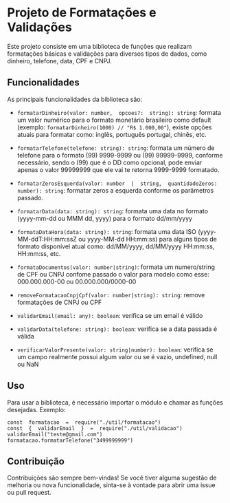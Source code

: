 
# Projeto de Formatações e Validações

Este projeto consiste em uma biblioteca de funções que realizam formatações básicas e validações para diversos tipos de dados, como dinheiro, telefone, data, CPF e CNPJ.

## Funcionalidades

As principais funcionalidades da biblioteca são:

-   `formatarDinheiro(valor: number,  opcoes?:  string): string`: formata um valor numérico para o formato monetário brasileiro como default (exemplo: `formatarDinheiro(1000) // "R$ 1.000,00"`), existe opções atuais para formatar como: inglês, português portugal, chinês, etc.

-   `formatarTelefone(telefone: string): string`: formata um número de telefone para o formato (99) 9999-9999 ou (99) 99999-9999, conforme necessário, sendo o (99) que é o DD como opcional, pode enviar apenas o valor 99999999 que ele vai te retorna 9999-9999 formatado.
-  `formatarZerosEsquerda(valor: number  |  string,  quantidadeZeros: number): string`: formatar zeros a esquerda conforme os parâmetros passado.

-   `formatarData(data: string): string`: formata uma data no formato (yyyy-mm-dd ou MMM dd, yyyy) para o formato dd/mm/yyyy

 -   `formataDataHora(data: string): string`: formata uma data ISO (yyyy-MM-ddT:HH:mm:ssZ ou yyyy-MM-dd HH:mm:ss) para alguns tipos de formato disponível atual como: dd/MM/yyyy, dd/MM/yyyy HH:mm:ss, HH:mm:ss, etc.
-   `formataDocumentos(valor: number|string)`: formata um numero/string de CPF ou CNPJ confome passado o valor  para modelo como esse: 000.000.000-00 ou 00.000.000/0000-00
-    `removeFormatacaoCnpjCpf(valor: number|string): string`:  remove formatações de CNPJ ou CPF

-   `validarEmail(email: any): boolean`: verifica se um email é válido

-   `validarData(telefone: string): boolean`: verifica se a data passada é válida

-   `verificarValorPresente(valor: string|number): boolean`: verifica se um campo realmente possui algum valor ou se é vazio, undefined, null ou NaN


## Uso

Para usar a biblioteca, é necessário importar o módulo e chamar as funções desejadas. Exemplo:

    const  formatacao  =  require("./util/formatacao")
	const  {  validarEmail  }  =  require("./util/validacao")
	validarEmail("teste@gmail.com")
	formatacao.formatarTelefone("3499999999")

## Contribuição

Contribuições são sempre bem-vindas! Se você tiver alguma sugestão de melhoria ou nova funcionalidade, sinta-se à vontade para abrir uma issue ou pull request.